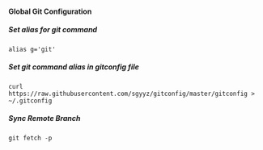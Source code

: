 #### Global Git Configuration
##### Set alias for git command
```
alias g='git'
```
##### Set git command alias in gitconfig file
```
curl https://raw.githubusercontent.com/sgyyz/gitconfig/master/gitconfig > ~/.gitconfig
```

##### Sync Remote Branch
```
git fetch -p
```
